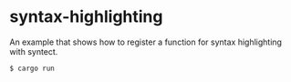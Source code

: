 # syntax-highlighting

An example that shows how to register a function for syntax highlighting with syntect.

```console
$ cargo run
```
